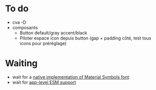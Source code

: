 # To do

- cva -D
- composants
  - Button default/gray accent/black
  - Piloter espace icon depuis button (gap + padding côté, test tous icons pour préréglage)

# Waiting

- wait for a [native implementation of Material Symbols font](https://github.com/vercel/next.js/discussions/42881)
- wait for [app-level ESM support](https://github.com/vercel/next.js/discussions/59455)
